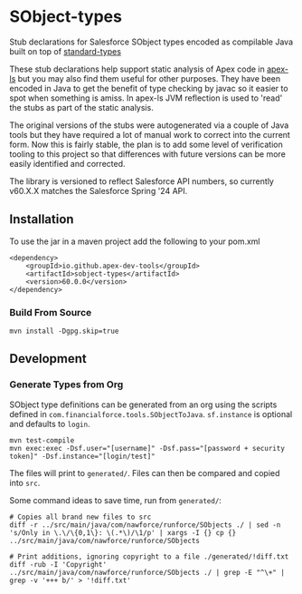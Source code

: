 # SObject-types

Stub declarations for Salesforce SObject types encoded as compilable Java built on top of [standard-types](https://github.com/apex-dev-tools/standard-types)

These stub declarations help support static analysis of Apex code in [apex-ls](https://github.com/apex-dev-tools/apex-ls) but you may also find them useful for other purposes. They have been encoded in Java to get the benefit of type checking by javac so it easier to spot when something is amiss. In apex-ls JVM reflection is used to 'read' the stubs as part of the static analysis.

The original versions of the stubs were autogenerated via a couple of Java tools but they have required a lot of manual work to correct into the current form. Now this is fairly stable, the plan is to add some level of verification tooling to this project so that differences with future versions can be more easily identified and corrected.

The library is versioned to reflect Salesforce API numbers, so currently v60.X.X matches the Salesforce Spring '24 API.

## Installation

To use the jar in a maven project add the following to your pom.xml

    <dependency>
        <groupId>io.github.apex-dev-tools</groupId>
        <artifactId>sobject-types</artifactId>
        <version>60.0.0</version>
    </dependency>

### Build From Source

    mvn install -Dgpg.skip=true

## Development

### Generate Types from Org

SObject type definitions can be generated from an org using the scripts defined in `com.financialforce.tools.SObjectToJava`. `sf.instance` is optional and defaults to `login`.

    mvn test-compile
    mvn exec:exec -Dsf.user="[username]" -Dsf.pass="[password + security token]" -Dsf.instance="[login/test]"

The files will print to `generated/`. Files can then be compared and copied into `src`.

Some command ideas to save time, run from `generated/`:

    # Copies all brand new files to src
    diff -r ../src/main/java/com/nawforce/runforce/SObjects ./ | sed -n 's/Only in \.\/\{0,1\}: \(.*\)/\1/p' | xargs -I {} cp {} ../src/main/java/com/nawforce/runforce/SObjects

    # Print additions, ignoring copyright to a file ./generated/!diff.txt
    diff -rub -I 'Copyright' ../src/main/java/com/nawforce/runforce/SObjects ./ | grep -E "^\+" | grep -v '+++ b/' > '!diff.txt'
